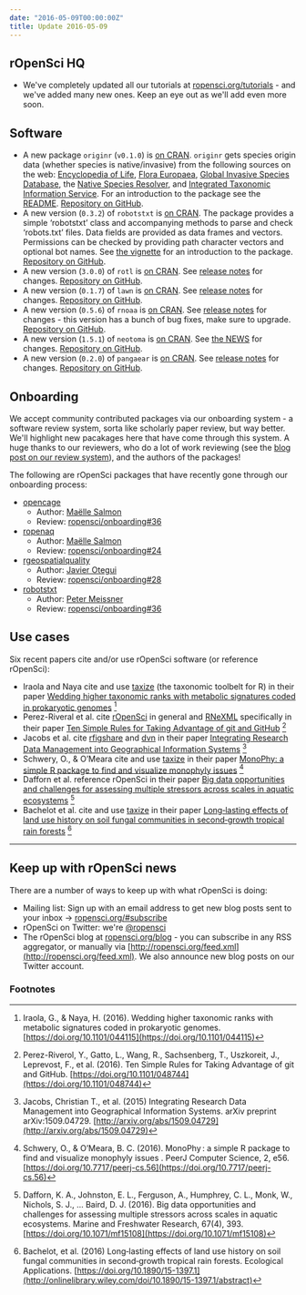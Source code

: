 ```yaml
---
date: "2016-05-09T00:00:00Z"
title: Update 2016-05-09
---
```


## rOpenSci HQ

* We've completely updated all our tutorials at [ropensci.org/tutorials](https://ropensci.org/tutorials) - and we've added many new ones. Keep an eye out as we'll add even more soon.

## Software

* A new package `originr` (`v0.1.0`) is [on CRAN](http://cran.rstudio.com/web/packages/originr). `originr` gets species origin data (whether species is native/invasive) from the following sources on the web: [Encyclopedia of Life](http://eol.org), [Flora Europaea](http://rbg-web2.rbge.org.uk/FE/fe.html), [Global Invasive Species Database](http://www.iucngisd.org/gisds), the [Native Species Resolver](http://bien.nceas.ucsb.edu/bien/tools/nsr/nsr-ws/), and [Integrated Taxonomic Information Service](http://www.itis.gov/). For an introduction to the package see the [README](https://github.com/ropenscilabs/originr#originr). [Repository on GitHub][originr].
* A new version (`0.3.2`) of `robotstxt` is [on CRAN](http://cran.rstudio.com/web/packages/robotstxt). The package provides a simple ‘robotstxt’ class and accompanying methods to parse and check ‘robots.txt’ files. Data fields are provided as data frames and vectors. Permissions can be checked by providing path character vectors and optional bot names. See [the vignette](https://cran.rstudio.com/web/packages/robotstxt/vignettes/using_robotstxt.html) for an introduction to the package. [Repository on GitHub][robotstxt].
* A new version (`3.0.0`) of `rotl` is [on CRAN](http://cran.rstudio.com/web/packages/rotl). See [release notes](https://github.com/ropensci/rotl/releases/tag/v3.0.0) for changes. [Repository on GitHub][rotl].
* A new version (`0.1.7`) of `lawn` is [on CRAN](http://cran.rstudio.com/web/packages/lawn). See [release notes](https://github.com/ropensci/lawn/releases/tag/v0.1.7) for changes. [Repository on GitHub][lawn].
* A new version (`0.5.6`) of `rnoaa` is [on CRAN](http://cran.rstudio.com/web/packages/rnoaa). See [release notes](https://github.com/ropensci/rnoaa/releases/tag/v0.5.6) for changes - this version has a bunch of bug fixes, make sure to upgrade. [Repository on GitHub][rnoaa].
* A new version (`1.5.1`) of `neotoma` is [on CRAN](http://cran.rstudio.com/web/packages/neotoma). See [the NEWS](https://github.com/ropensci/neotoma/blob/master/NEWS#L1-L5) for changes. [Repository on GitHub][neotoma].
* A new version (`0.2.0`) of `pangaear` is [on CRAN](http://cran.rstudio.com/web/packages/pangaear). See [release notes](https://github.com/ropensci/pangaear/releases/tag/v0.2.0) for changes. [Repository on GitHub][pangaear].

## Onboarding

We accept community contributed packages via our onboarding system - a software review system, sorta like scholarly paper review, but way better. We'll highlight new pacakages here that have come through this system. A huge thanks to our reviewers, who do a lot of work reviewing (see the [blog post on our review system](https://ropensci.org/blog/2016/03/28/software-review)), and the authors of the packages!

The following are rOpenSci packages that have recently gone through our onboarding process:

* [opencage][opencage]
    * Author: [Maëlle Salmon](https://github.com/masalmon)
    * Review: [ropensci/onboarding#36](https://github.com/ropensci/onboarding/issues/36)
* [ropenaq][ropenaq]
    * Author: [Maëlle Salmon](https://github.com/masalmon)
    * Review: [ropensci/onboarding#24](https://github.com/ropensci/onboarding/issues/24)
* [rgeospatialquality][rgeospatialquality]
    * Author: [Javier Otegui](https://github.com/jotegui)
    * Review: [ropensci/onboarding#28](https://github.com/ropensci/onboarding/issues/28)
* [robotstxt][robotstxt]
    * Author: [Peter Meissner](https://github.com/petermeissner)
    * Review: [ropensci/onboarding#36](https://github.com/ropensci/onboarding/issues/36)

## Use cases

Six recent papers cite and/or use rOpenSci software (or reference rOpenSci):

* Iraola and Naya cite and use [taxize][taxize] (the taxonomic toolbelt for R) in their paper [Wedding higher taxonomic ranks with metabolic signatures coded in prokaryotic genomes](https://doi.org/10.1101/044115) [^1]
* Perez-Riveral et al. cite [rOpenSci](https://ropensci.org/) in general and [RNeXML][rnexml] specifically in their paper [Ten Simple Rules for Taking Advantage of git and GitHub](https://doi.org/10.1101/048744) [^2]
* Jacobs et al. cite [rfigshare][rfigshare] and [dvn][dvn] in their paper [Integrating Research Data Management into Geographical Information Systems](http://arxiv.org/abs/1509.04729) [^3]
* Schwery, O., & O’Meara cite and use [taxize][taxize] in their paper [MonoPhy: a simple R package to find and visualize monophyly issues](https://doi.org/10.7717/peerj-cs.56) [^4]
* Dafforn et al. reference rOpenSci in their paper [Big data opportunities and challenges for assessing multiple stressors across scales in aquatic ecosystems](https://doi.org/10.1071/mf15108) [^5]
* Bachelot et al. cite and use [taxize][taxize] in their paper [Long‐lasting effects of land use history on soil fungal communities in second‐growth tropical rain forests](http://onlinelibrary.wiley.com/doi/10.1890/15-1397.1/abstract) [^6]

-----------------------------

## Keep up with rOpenSci news

There are a number of ways to keep up with what rOpenSci is doing:

* Mailing list: Sign up with an email address to get new blog posts sent to your inbox -> [ropensci.org/#subscribe](http://ropensci.org/#subscribe)
* rOpenSci on Twitter: we're [@ropensci](https://twitter.com/ropensci)
* The rOpenSci blog at [ropensci.org/blog](http://ropensci.org/blog) - you can subscribe in any RSS aggregator, or manually via [http://ropensci.org/feed.xml](http://ropensci.org/feed.xml). We also announce new blog posts on our Twitter account.

[robotstxt]: https://github.com/ropenscilabs/robotstxt
[originr]: https://github.com/ropenscilabs/originr
[rotl]: https://github.com/ropensci/rotl
[lawn]: https://github.com/ropensci/lawn
[taxize]: https://github.com/ropensci/taxize
[rnoaa]: https://github.com/ropensci/rnoaa
[rnexml]: https://github.com/ropensci/RNeXML
[neotoma]: https://github.com/ropensci/neotoma
[pangaear]: https://github.com/ropensci/pangaear
[rplos]: https://github.com/ropensci/rplos
[opencage]: https://github.com/ropenscilabs/opencage
[ropenaq]: https://github.com/ropenscilabs/ropenaq
[rgeospatialquality]: https://github.com/ropenscilabs/rgeospatialquality
[robotstxt]: https://github.com/ropenscilabs/robotstxt
[rfigshare]: https://github.com/ropensci/rfigshare
[dvn]: https://github.com/ropensci/dvn

### Footnotes

[^1]: Iraola, G., & Naya, H. (2016). Wedding higher taxonomic ranks with metabolic signatures coded in prokaryotic genomes. [https://doi.org/10.1101/044115](https://doi.org/10.1101/044115)
[^2]: Perez-Riverol, Y., Gatto, L., Wang, R., Sachsenberg, T., Uszkoreit, J., Leprevost, F., et al. (2016). Ten Simple Rules for Taking Advantage of git and GitHub. [https://doi.org/10.1101/048744](https://doi.org/10.1101/048744)
[^3]: Jacobs, Christian T., et al. (2015) Integrating Research Data Management into Geographical Information Systems. arXiv preprint arXiv:1509.04729. [http://arxiv.org/abs/1509.04729](http://arxiv.org/abs/1509.04729)
[^4]: Schwery, O., & O’Meara, B. C. (2016).  MonoPhy : a simple R package to find and visualize monophyly issues . PeerJ Computer Science, 2, e56. [https://doi.org/10.7717/peerj-cs.56](https://doi.org/10.7717/peerj-cs.56)
[^5]: Dafforn, K. A., Johnston, E. L., Ferguson, A., Humphrey, C. L., Monk, W., Nichols, S. J., … Baird, D. J. (2016). Big data opportunities and challenges for assessing multiple stressors across scales in aquatic ecosystems. Marine and Freshwater Research, 67(4), 393. [https://doi.org/10.1071/mf15108](https://doi.org/10.1071/mf15108)
[^6]: Bachelot, et al. (2016) Long‐lasting effects of land use history on soil fungal communities in second‐growth tropical rain forests. Ecological Applications. [https://doi.org/10.1890/15-1397.1](http://onlinelibrary.wiley.com/doi/10.1890/15-1397.1/abstract)

